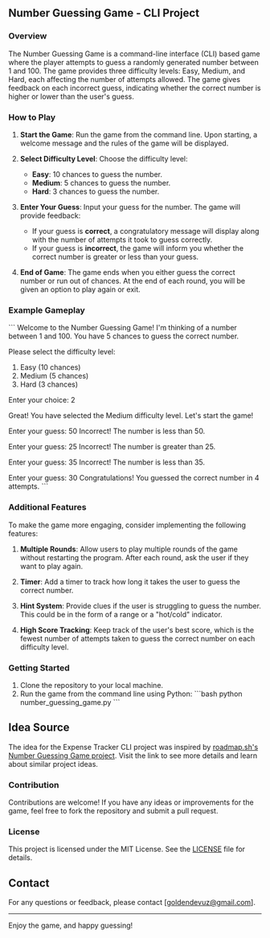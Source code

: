 ## Number Guessing Game - CLI Project

### Overview

The Number Guessing Game is a command-line interface (CLI) based game where the player attempts to guess a randomly
generated number between 1 and 100. The game provides three difficulty levels: Easy, Medium, and Hard, each affecting
the number of attempts allowed. The game gives feedback on each incorrect guess, indicating whether the correct number
is higher or lower than the user's guess.

### How to Play

1. **Start the Game**: Run the game from the command line. Upon starting, a welcome message and the rules of the game
   will be displayed.

2. **Select Difficulty Level**: Choose the difficulty level:
    - **Easy**: 10 chances to guess the number.
    - **Medium**: 5 chances to guess the number.
    - **Hard**: 3 chances to guess the number.

3. **Enter Your Guess**: Input your guess for the number. The game will provide feedback:
    - If your guess is **correct**, a congratulatory message will display along with the number of attempts it took to
      guess correctly.
    - If your guess is **incorrect**, the game will inform you whether the correct number is greater or less than your
      guess.

4. **End of Game**: The game ends when you either guess the correct number or run out of chances. At the end of each
   round, you will be given an option to play again or exit.

### Example Gameplay

\`\`\`
Welcome to the Number Guessing Game!
I'm thinking of a number between 1 and 100.
You have 5 chances to guess the correct number.

Please select the difficulty level:

1. Easy (10 chances)
2. Medium (5 chances)
3. Hard (3 chances)

Enter your choice: 2

Great! You have selected the Medium difficulty level.
Let's start the game!

Enter your guess: 50
Incorrect! The number is less than 50.

Enter your guess: 25
Incorrect! The number is greater than 25.

Enter your guess: 35
Incorrect! The number is less than 35.

Enter your guess: 30
Congratulations! You guessed the correct number in 4 attempts.
\`\`\`

### Additional Features

To make the game more engaging, consider implementing the following features:

1. **Multiple Rounds**: Allow users to play multiple rounds of the game without restarting the program. After each
   round, ask the user if they want to play again.

2. **Timer**: Add a timer to track how long it takes the user to guess the correct number.

3. **Hint System**: Provide clues if the user is struggling to guess the number. This could be in the form of a range or
   a "hot/cold" indicator.

4. **High Score Tracking**: Keep track of the user's best score, which is the fewest number of attempts taken to guess
   the correct number on each difficulty level.

### Getting Started

1. Clone the repository to your local machine.
2. Run the game from the command line using Python:
   \`\`\`bash
   python number_guessing_game.py
   \`\`\`

## Idea Source

The idea for the Expense Tracker CLI project was inspired
by [roadmap.sh's Number Guessing Game project](https://roadmap.sh/projects/number-guessing-game). Visit the link to see
more details and learn about similar project ideas.

### Contribution

Contributions are welcome! If you have any ideas or improvements for the game, feel free to fork the repository and
submit a pull request.

### License

This project is licensed under the MIT License. See the [LICENSE](LICENSE) file for details.

## Contact

For any questions or feedback, please contact [goldendevuz@gmail.com].

---

Enjoy the game, and happy guessing!
